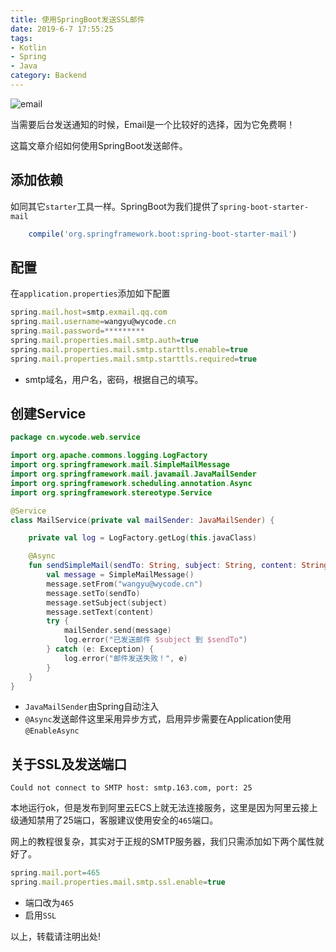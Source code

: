 ```yaml
---
title: 使用SpringBoot发送SSL邮件
date: 2019-6-7 17:55:25
tags:
- Kotlin
- Spring
- Java
category: Backend
---
```


![email](https://cms-assets.tutsplus.com/uploads/users/23/posts/26357/preview_image/professional-email-signature-icon.jpg)

当需要后台发送通知的时候，Email是一个比较好的选择，因为它免费啊！

这篇文章介绍如何使用SpringBoot发送邮件。

<!--more-->

## 添加依赖

如同其它`starter`工具一样。SpringBoot为我们提供了`spring-boot-starter-mail`

```js
    compile('org.springframework.boot:spring-boot-starter-mail')
```

## 配置

在`application.properties`添加如下配置

```js
spring.mail.host=smtp.exmail.qq.com
spring.mail.username=wangyu@wycode.cn
spring.mail.password=*********
spring.mail.properties.mail.smtp.auth=true
spring.mail.properties.mail.smtp.starttls.enable=true
spring.mail.properties.mail.smtp.starttls.required=true
```
- smtp域名，用户名，密码，根据自己的填写。

## 创建Service

```kotlin
package cn.wycode.web.service

import org.apache.commons.logging.LogFactory
import org.springframework.mail.SimpleMailMessage
import org.springframework.mail.javamail.JavaMailSender
import org.springframework.scheduling.annotation.Async
import org.springframework.stereotype.Service

@Service
class MailService(private val mailSender: JavaMailSender) {

    private val log = LogFactory.getLog(this.javaClass)

    @Async
    fun sendSimpleMail(sendTo: String, subject: String, content: String) {
        val message = SimpleMailMessage()
        message.setFrom("wangyu@wycode.cn")
        message.setTo(sendTo)
        message.setSubject(subject)
        message.setText(content)
        try {
            mailSender.send(message)
            log.error("已发送邮件 $subject 到 $sendTo")
        } catch (e: Exception) {
            log.error("邮件发送失败！", e)
        }
    }
}
```
- `JavaMailSender`由Spring自动注入
- `@Async`发送邮件这里采用异步方式，启用异步需要在Application使用`@EnableAsync`


## 关于SSL及发送端口

`Could not connect to SMTP host: smtp.163.com, port: 25`

本地运行ok，但是发布到阿里云ECS上就无法连接服务，这里是因为阿里云接上级通知禁用了25端口，客服建议使用安全的`465`端口。

网上的教程很复杂，其实对于正规的SMTP服务器，我们只需添加如下两个属性就好了。

```js
spring.mail.port=465
spring.mail.properties.mail.smtp.ssl.enable=true
```
- 端口改为`465`
- 启用`SSL`

以上，转载请注明出处!